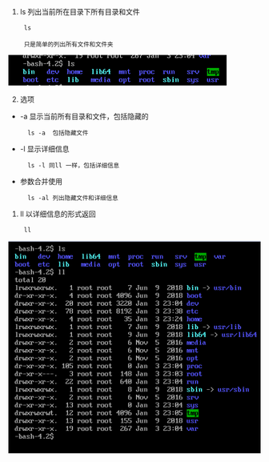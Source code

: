 1. ls 列出当前所在目录下所有目录和文件
   

        ls 

        只是简单的列出所有文件和文件夹
![avatar](/assets/ls.png)

2. 选项
   
+ -a  显示当前所有目录和文件，包括隐藏的
  
        ls -a  包括隐藏文件

+ -l  显示详细信息

        ls -l 同ll 一样，包括详细信息

+ 参数合并使用

        ls -al 列出隐藏文件和详细信息
        
1. ll 以详细信息的形式返回
   
        ll 

![avatar](/assets/ll.png)